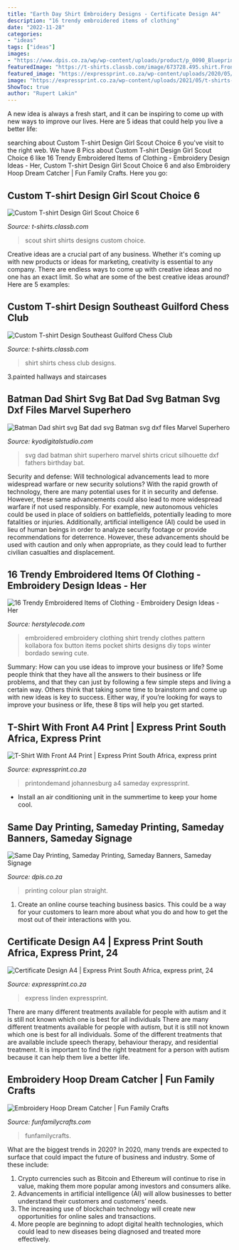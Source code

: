 ```yaml
---
title: "Earth Day Shirt Embroidery Designs - Certificate Design A4"
description: "16 trendy embroidered items of clothing"
date: "2022-11-28"
categories:
- "ideas"
tags: ["ideas"]
images:
- "https://www.dpis.co.za/wp/wp-content/uploads/product/p_0090_Blueprint-300x214.jpg"
featuredImage: "https://t-shirts.classb.com/image/673728.495.shirt.Front.jpg?1349632880"
featured_image: "https://expressprint.co.za/wp-content/uploads/2020/05/express-print-125-1-600x863.png"
image: "https://expressprint.co.za/wp-content/uploads/2021/05/t-shirts-11.jpg"
ShowToc: true
author: "Rupert Lakin"
---
```



A new idea is always a fresh start, and it can be inspiring to come up with new ways to improve our lives. Here are 5 ideas that could help you live a better life: 

	

		
searching about Custom T-shirt Design Girl Scout Choice 6 you've visit to the right web. We have 8 Pics about Custom T-shirt Design Girl Scout Choice 6 like 16 Trendy Embroidered Items of Clothing - Embroidery Design Ideas - Her, Custom T-shirt Design Girl Scout Choice 6 and also Embroidery Hoop Dream Catcher | Fun Family Crafts. Here you go:
		
    
## Custom T-shirt Design Girl Scout Choice 6

<img loading=lazy src="https://t-shirts.classb.com/image/673728.495.shirt.Front.jpg?1349632880" onerror="this.onerror=null;this.src='https://tse3.mm.bing.net/th?id=OIP.-0pUFKWgg56mLCU2Yn14PgHaG3&amp;pid=15.1';" alt="Custom T-shirt Design Girl Scout Choice 6">

_Source: t-shirts.classb.com_

>scout shirt shirts designs custom choice. 

	

Creative ideas are a crucial part of any business. Whether it's coming up with new products or ideas for marketing, creativity is essential to any company. There are endless ways to come up with creative ideas and no one has an exact limit. So what are some of the best creative ideas around? Here are 5 examples: 

    
## Custom T-shirt Design Southeast Guilford Chess Club

<img loading=lazy src="https://t-shirts.classb.com/image/154404.495.shirt.Front.jpg?1258946244" onerror="this.onerror=null;this.src='https://tse3.mm.bing.net/th?id=OIP.mVllixtxoiELXhn3-rojvQHaG3&amp;pid=15.1';" alt="Custom T-shirt Design Southeast Guilford Chess Club">

_Source: t-shirts.classb.com_

>shirt shirts chess club designs. 

	

3.painted hallways and staircases

    
## Batman Dad Shirt Svg Bat Dad Svg Batman Svg Dxf Files Marvel Superhero

<img loading=lazy src="https://cdn.shopify.com/s/files/1/0067/6334/8019/products/il_fullxfull.1613353365_letd_1200x1200.jpg?v=1597492962" onerror="this.onerror=null;this.src='https://tse3.mm.bing.net/th?id=OIP.hJdP63667QjoLbgcs1GV_QHaGj&amp;pid=15.1';" alt="Batman Dad shirt svg Bat dad svg Batman svg dxf files Marvel Superhero">

_Source: kyodigitalstudio.com_

>svg dad batman shirt superhero marvel shirts cricut silhouette dxf fathers birthday bat. 

	

Security and defense: Will technological advancements lead to more widespread warfare or new security solutions?
With the rapid growth of technology, there are many potential uses for it in security and defense. However, these same advancements could also lead to more widespread warfare if not used responsibly. For example, new autonomous vehicles could be used in place of soldiers on battlefields, potentially leading to more fatalities or injuries. Additionally, artificial intelligence (AI) could be used in lieu of human beings in order to analyze security footage or provide recommendations for deterrence. However, these advancements should be used with caution and only when appropriate, as they could lead to further civilian casualties and displacement.

    
## 16 Trendy Embroidered Items Of Clothing - Embroidery Design Ideas - Her

<img loading=lazy src="http://www.herstylecode.com/wp-content/uploads/2017/04/16-trendy-embroidered-items-of-clothing-embroidery-design-ideas-5.jpg" onerror="this.onerror=null;this.src='https://tse2.mm.bing.net/th?id=OIP.zGBp4DO0dEqy22_QH64tHgHaJ4&amp;pid=15.1';" alt="16 Trendy Embroidered Items of Clothing - Embroidery Design Ideas - Her">

_Source: herstylecode.com_

>embroidered embroidery clothing shirt trendy clothes pattern kollabora fox button items pocket shirts designs diy tops winter bordado sewing cute. 

	

Summary: How can you use ideas to improve your business or life?
Some people think that they have all the answers to their business or life problems, and that they can just by following a few simple steps and living a certain way. Others think that taking some time to brainstorm and come up with new ideas is key to success. Either way, if you’re looking for ways to improve your business or life, these 8 tips will help you get started.

    
## T-Shirt With Front A4 Print | Express Print South Africa, Express Print

<img loading=lazy src="https://expressprint.co.za/wp-content/uploads/2021/05/t-shirts-11.jpg" onerror="this.onerror=null;this.src='https://tse3.mm.bing.net/th?id=OIP.uQx-pSOliBnFY-SyCIgmwwHaJ6&amp;pid=15.1';" alt="T-Shirt With Front A4 Print | Express Print South Africa, express print">

_Source: expressprint.co.za_

>printondemand johannesburg a4 sameday expressprint. 

	

- Install an air conditioning unit in the summertime to keep your home cool.

    
## Same Day Printing, Sameday Printing, Sameday Banners, Sameday Signage

<img loading=lazy src="https://www.dpis.co.za/wp/wp-content/uploads/product/p_0090_Blueprint-300x214.jpg" onerror="this.onerror=null;this.src='https://tse3.mm.bing.net/th?id=OIP.17ND5t4_aMUwva4UASrz-AAAAA&amp;pid=15.1';" alt="Same Day Printing, Sameday Printing, Sameday Banners, Sameday Signage">

_Source: dpis.co.za_

>printing colour plan straight. 

	

1) Create an online course teaching business basics. This could be a way for your customers to learn more about what you do and how to get the most out of their interactions with you.

    
## Certificate Design A4 | Express Print South Africa, Express Print, 24

<img loading=lazy src="https://expressprint.co.za/wp-content/uploads/2020/05/express-print-125-1-600x863.png" onerror="this.onerror=null;this.src='https://tse4.mm.bing.net/th?id=OIP.AA8GDAJb8AHNF-W75kxOpAHaKp&amp;pid=15.1';" alt="Certificate Design A4 | Express Print South Africa, express print, 24">

_Source: expressprint.co.za_

>express linden expressprint. 

	

There are many different treatments available for people with autism and it is still not known which one is best for all individuals
There are many different treatments available for people with autism, but it is still not known which one is best for all individuals. Some of the different treatments that are available include speech therapy, behaviour therapy, and residential treatment. It is important to find the right treatment for a person with autism because it can help them live a better life.

    
## Embroidery Hoop Dream Catcher | Fun Family Crafts

<img loading=lazy src="https://funfamilycrafts.com/wp-content/uploads/2017/02/embroidery-hoop-dream-catcher-trevor.jpg" onerror="this.onerror=null;this.src='https://tse1.mm.bing.net/th?id=OIP.pNQTSmBEjDI0aa6tKd_GXgHaLG&amp;pid=15.1';" alt="Embroidery Hoop Dream Catcher | Fun Family Crafts">

_Source: funfamilycrafts.com_

>funfamilycrafts. 

	

What are the biggest trends in 2020?
In 2020, many trends are expected to surface that could impact the future of business and industry. Some of these include:
1. Crypto currencies such as Bitcoin and Ethereum will continue to rise in value, making them more popular among investors and consumers alike.
2. Advancements in artificial intelligence (AI) will allow businesses to better understand their customers and customers’ needs.
3. The increasing use of blockchain technology will create new opportunities for online sales and transactions. 
4. More people are beginning to adopt digital health technologies, which could lead to new diseases being diagnosed and treated more effectively.


